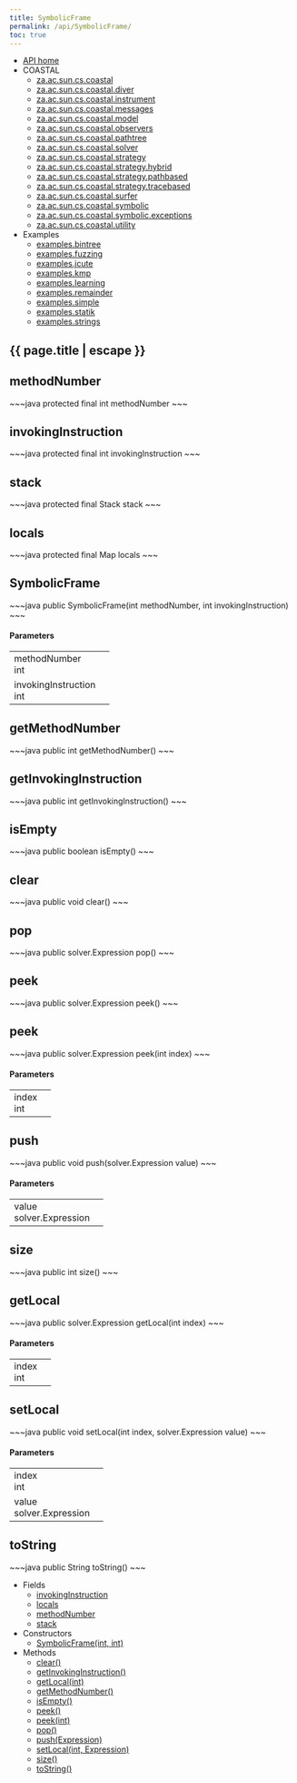 ```yaml
---
title: SymbolicFrame
permalink: /api/SymbolicFrame/
toc: true
---
```


<section class="sidetoc">
<ul class="section-nav">
<li class="toc-entry toc-h2">
<a class="top" href="{{ '/api/' | relative_url }}">API home</a>
</li>
<li class="toc-entry toc-h2">
COASTAL<ul>
<li class="toc-entry toc-h3">
<a href="{{ '/api/za.ac.sun.cs.coastal/' | relative_url }}">za.ac.sun.cs.coastal</a></li>
<li class="toc-entry toc-h3">
<a href="{{ '/api/za.ac.sun.cs.coastal.diver/' | relative_url }}">za.ac.sun.cs.coastal.diver</a></li>
<li class="toc-entry toc-h3">
<a href="{{ '/api/za.ac.sun.cs.coastal.instrument/' | relative_url }}">za.ac.sun.cs.coastal.instrument</a></li>
<li class="toc-entry toc-h3">
<a href="{{ '/api/za.ac.sun.cs.coastal.messages/' | relative_url }}">za.ac.sun.cs.coastal.messages</a></li>
<li class="toc-entry toc-h3">
<a href="{{ '/api/za.ac.sun.cs.coastal.model/' | relative_url }}">za.ac.sun.cs.coastal.model</a></li>
<li class="toc-entry toc-h3">
<a href="{{ '/api/za.ac.sun.cs.coastal.observers/' | relative_url }}">za.ac.sun.cs.coastal.observers</a></li>
<li class="toc-entry toc-h3">
<a href="{{ '/api/za.ac.sun.cs.coastal.pathtree/' | relative_url }}">za.ac.sun.cs.coastal.pathtree</a></li>
<li class="toc-entry toc-h3">
<a href="{{ '/api/za.ac.sun.cs.coastal.solver/' | relative_url }}">za.ac.sun.cs.coastal.solver</a></li>
<li class="toc-entry toc-h3">
<a href="{{ '/api/za.ac.sun.cs.coastal.strategy/' | relative_url }}">za.ac.sun.cs.coastal.strategy</a></li>
<li class="toc-entry toc-h3">
<a href="{{ '/api/za.ac.sun.cs.coastal.strategy.hybrid/' | relative_url }}">za.ac.sun.cs.coastal.strategy.hybrid</a></li>
<li class="toc-entry toc-h3">
<a href="{{ '/api/za.ac.sun.cs.coastal.strategy.pathbased/' | relative_url }}">za.ac.sun.cs.coastal.strategy.pathbased</a></li>
<li class="toc-entry toc-h3">
<a href="{{ '/api/za.ac.sun.cs.coastal.strategy.tracebased/' | relative_url }}">za.ac.sun.cs.coastal.strategy.tracebased</a></li>
<li class="toc-entry toc-h3">
<a href="{{ '/api/za.ac.sun.cs.coastal.surfer/' | relative_url }}">za.ac.sun.cs.coastal.surfer</a></li>
<li class="toc-entry toc-h3">
<a href="{{ '/api/za.ac.sun.cs.coastal.symbolic/' | relative_url }}">za.ac.sun.cs.coastal.symbolic</a></li>
<li class="toc-entry toc-h3">
<a href="{{ '/api/za.ac.sun.cs.coastal.symbolic.exceptions/' | relative_url }}">za.ac.sun.cs.coastal.symbolic.exceptions</a></li>
<li class="toc-entry toc-h3">
<a href="{{ '/api/za.ac.sun.cs.coastal.utility/' | relative_url }}">za.ac.sun.cs.coastal.utility</a></li>
</ul>
</li>
<li class="toc-entry toc-h2">
Examples<ul>
<li class="toc-entry toc-h3">
<a href="{{ '/api/examples.bintree/' | relative_url }}">examples.bintree</a></li>
<li class="toc-entry toc-h3">
<a href="{{ '/api/examples.fuzzing/' | relative_url }}">examples.fuzzing</a></li>
<li class="toc-entry toc-h3">
<a href="{{ '/api/examples.jcute/' | relative_url }}">examples.jcute</a></li>
<li class="toc-entry toc-h3">
<a href="{{ '/api/examples.kmp/' | relative_url }}">examples.kmp</a></li>
<li class="toc-entry toc-h3">
<a href="{{ '/api/examples.learning/' | relative_url }}">examples.learning</a></li>
<li class="toc-entry toc-h3">
<a href="{{ '/api/examples.remainder/' | relative_url }}">examples.remainder</a></li>
<li class="toc-entry toc-h3">
<a href="{{ '/api/examples.simple/' | relative_url }}">examples.simple</a></li>
<li class="toc-entry toc-h3">
<a href="{{ '/api/examples.statik/' | relative_url }}">examples.statik</a></li>
<li class="toc-entry toc-h3">
<a href="{{ '/api/examples.strings/' | relative_url }}">examples.strings</a></li>
</ul>
</li>
</ul>
</section>
<section class="main">
<h1>{{ page.title | escape }}</h1>
<h2><a class="anchor" name="methodNumber"></a>methodNumber</h2>
<div markdown="1">
~~~java
protected final int methodNumber
~~~
</div>
<p>
</p>
<h2><a class="anchor" name="invokingInstruction"></a>invokingInstruction</h2>
<div markdown="1">
~~~java
protected final int invokingInstruction
~~~
</div>
<p>
</p>
<h2><a class="anchor" name="stack"></a>stack</h2>
<div markdown="1">
~~~java
protected final Stack stack
~~~
</div>
<p>
</p>
<h2><a class="anchor" name="locals"></a>locals</h2>
<div markdown="1">
~~~java
protected final Map locals
~~~
</div>
<p>
</p>
<h2><a class="anchor" name="SymbolicFrame"></a>SymbolicFrame</h2>
<div markdown="1">
~~~java
public SymbolicFrame(int methodNumber, int invokingInstruction)
~~~
</div>
<h4>Parameters</h4>
<table class="parameters">
<tbody>
<tr>
<td>
methodNumber<br/><span class="paramtype">int</span></td>
<td>
</td>
</tr>
<tr>
<td>
invokingInstruction<br/><span class="paramtype">int</span></td>
<td>
</td>
</tr>
</tbody>
</table>
<h2><a class="anchor" name="getMethodNumber"></a>getMethodNumber</h2>
<div markdown="1">
~~~java
public int getMethodNumber()
~~~
</div>
<h2><a class="anchor" name="getInvokingInstruction"></a>getInvokingInstruction</h2>
<div markdown="1">
~~~java
public int getInvokingInstruction()
~~~
</div>
<h2><a class="anchor" name="isEmpty"></a>isEmpty</h2>
<div markdown="1">
~~~java
public boolean isEmpty()
~~~
</div>
<h2><a class="anchor" name="clear"></a>clear</h2>
<div markdown="1">
~~~java
public void clear()
~~~
</div>
<h2><a class="anchor" name="pop"></a>pop</h2>
<div markdown="1">
~~~java
public solver.Expression pop()
~~~
</div>
<h2><a class="anchor" name="peek"></a>peek</h2>
<div markdown="1">
~~~java
public solver.Expression peek()
~~~
</div>
<h2><a class="anchor" name="peek"></a>peek</h2>
<div markdown="1">
~~~java
public solver.Expression peek(int index)
~~~
</div>
<h4>Parameters</h4>
<table class="parameters">
<tbody>
<tr>
<td>
index<br/><span class="paramtype">int</span></td>
<td>
</td>
</tr>
</tbody>
</table>
<h2><a class="anchor" name="push"></a>push</h2>
<div markdown="1">
~~~java
public void push(solver.Expression value)
~~~
</div>
<h4>Parameters</h4>
<table class="parameters">
<tbody>
<tr>
<td>
value<br/><span class="paramtype">solver.Expression</span></td>
<td>
</td>
</tr>
</tbody>
</table>
<h2><a class="anchor" name="size"></a>size</h2>
<div markdown="1">
~~~java
public int size()
~~~
</div>
<h2><a class="anchor" name="getLocal"></a>getLocal</h2>
<div markdown="1">
~~~java
public solver.Expression getLocal(int index)
~~~
</div>
<h4>Parameters</h4>
<table class="parameters">
<tbody>
<tr>
<td>
index<br/><span class="paramtype">int</span></td>
<td>
</td>
</tr>
</tbody>
</table>
<h2><a class="anchor" name="setLocal"></a>setLocal</h2>
<div markdown="1">
~~~java
public void setLocal(int index, solver.Expression value)
~~~
</div>
<h4>Parameters</h4>
<table class="parameters">
<tbody>
<tr>
<td>
index<br/><span class="paramtype">int</span></td>
<td>
</td>
</tr>
<tr>
<td>
value<br/><span class="paramtype">solver.Expression</span></td>
<td>
</td>
</tr>
</tbody>
</table>
<h2><a class="anchor" name="toString"></a>toString</h2>
<div markdown="1">
~~~java
public String toString()
~~~
</div>
</section>
<section class="apitoc">
<ul class="section-nav">
<li class="toc-entry toc-h2">
Fields<ul>
<li class="toc-entry toc-h3">
<a href="{{ '/api/SymbolicFrame/' | relative_url }}#invokingInstruction">invokingInstruction</a></li>
<li class="toc-entry toc-h3">
<a href="{{ '/api/SymbolicFrame/' | relative_url }}#locals">locals</a></li>
<li class="toc-entry toc-h3">
<a href="{{ '/api/SymbolicFrame/' | relative_url }}#methodNumber">methodNumber</a></li>
<li class="toc-entry toc-h3">
<a href="{{ '/api/SymbolicFrame/' | relative_url }}#stack">stack</a></li>
</ul>
</li>
<li class="toc-entry toc-h2">
Constructors<ul>
<li class="toc-entry toc-h3">
<a href="{{ '/api/SymbolicFrame/' | relative_url }}#SymbolicFrame">SymbolicFrame(int, int)</a></li>
</ul>
</li>
<li class="toc-entry toc-h2">
Methods<ul>
<li class="toc-entry toc-h3">
<a href="{{ '/api/SymbolicFrame/' | relative_url }}#clear">clear()</a></li>
<li class="toc-entry toc-h3">
<a href="{{ '/api/SymbolicFrame/' | relative_url }}#getInvokingInstruction">getInvokingInstruction()</a></li>
<li class="toc-entry toc-h3">
<a href="{{ '/api/SymbolicFrame/' | relative_url }}#getLocal">getLocal(int)</a></li>
<li class="toc-entry toc-h3">
<a href="{{ '/api/SymbolicFrame/' | relative_url }}#getMethodNumber">getMethodNumber()</a></li>
<li class="toc-entry toc-h3">
<a href="{{ '/api/SymbolicFrame/' | relative_url }}#isEmpty">isEmpty()</a></li>
<li class="toc-entry toc-h3">
<a href="{{ '/api/SymbolicFrame/' | relative_url }}#peek">peek()</a></li>
<li class="toc-entry toc-h3">
<a href="{{ '/api/SymbolicFrame/' | relative_url }}#peek">peek(int)</a></li>
<li class="toc-entry toc-h3">
<a href="{{ '/api/SymbolicFrame/' | relative_url }}#pop">pop()</a></li>
<li class="toc-entry toc-h3">
<a href="{{ '/api/SymbolicFrame/' | relative_url }}#push">push(Expression)</a></li>
<li class="toc-entry toc-h3">
<a href="{{ '/api/SymbolicFrame/' | relative_url }}#setLocal">setLocal(int, Expression)</a></li>
<li class="toc-entry toc-h3">
<a href="{{ '/api/SymbolicFrame/' | relative_url }}#size">size()</a></li>
<li class="toc-entry toc-h3">
<a href="{{ '/api/SymbolicFrame/' | relative_url }}#toString">toString()</a></li>
</ul>
</li>

</ul>
</section>
